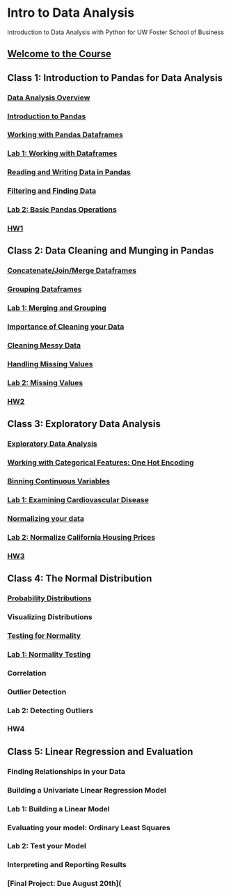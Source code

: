 # Intro to Data Analysis
Introduction to Data Analysis with Python for UW Foster School of Business

## [Welcome to the Course](https://github.com/summerela/python_data_analysis/blob/master/pandas_basics/notebooks/Welcome%20to%20Class.ipynb)

## Class 1: Introduction to Pandas for Data Analysis
### [Data Analysis Overview](https://github.com/summerela/python_data_analysis/blob/master/pandas_basics/notebooks/Data%20Analysis%20Overview.ipynb)
### [Introduction to Pandas](https://github.com/summerela/python_data_analysis/blob/master/pandas_basics/notebooks/Intro%20to%20Pandas.ipynb)
### [Working with Pandas Dataframes](https://github.com/summerela/python_data_analysis/blob/master/pandas_basics/notebooks/Pandas%20DataFrames.ipynb) 
### [Lab 1: Working with Dataframes](https://github.com/summerela/python_data_analysis/blob/master/pandas_basics/labs/Working%20With%20Pandas%20DataFrames.ipynb)
### [Reading and Writing Data in Pandas](https://github.com/summerela/python_data_analysis/blob/master/pandas_basics/notebooks/Reading%20and%20Writing%20Data%20with%20Pandas.ipynb)
### [Filtering and Finding Data](https://github.com/summerela/python_data_analysis/blob/master/pandas_basics/notebooks/Filtering%20and%20Finding%20Data.ipynb)
### [Lab 2:  Basic Pandas Operations](https://github.com/summerela/python_data_analysis/blob/master/pandas_basics/labs/Pandas%20Math.ipynb)
### [HW1](https://github.com/summerela/python_data_analysis/blob/master/Homework/HW1.ipynb)

## Class 2: Data Cleaning and Munging in Pandas
### [Concatenate/Join/Merge Dataframes](https://github.com/summerela/python_data_analysis/blob/master/data_munging/Notebooks/Concatenate_Join_Merge.ipynb)
### [Grouping Dataframes](https://github.com/summerela/python_data_analysis/blob/master/data_munging/Notebooks/Grouping%20Data%20Frames.ipynb)
### [Lab 1: Merging and Grouping](https://github.com/summerela/python_data_analysis/blob/master/data_munging/Labs/Merging%20and%20Grouping%20Lab.ipynb) 
### [Importance of Cleaning your Data](https://github.com/summerela/python_data_analysis/blob/master/data_munging/Notebooks/Importance%20of%20Cleaning%20Data.ipynb)
### [Cleaning Messy Data](https://github.com/summerela/python_data_analysis/blob/master/data_munging/Notebooks/Messy%20Data.ipynb)
### [Handling Missing Values](https://github.com/summerela/python_data_analysis/blob/master/data_munging/Notebooks/Dealing%20with%20Missing%20Values.ipynb)
### [Lab 2: Missing Values](https://github.com/summerela/python_data_analysis/blob/master/data_munging/Labs/Missing%20Values%20Lab.ipynb)
### [HW2](https://github.com/summerela/python_data_analysis/blob/master/Homework/HW2.ipynb)

## Class 3: Exploratory Data Analysis
### [Exploratory Data Analysis](https://github.com/summerela/python_data_analysis/blob/master/EDA/Notebooks/Exploratory%20Data%20Analysis.ipynb)
### [Working with Categorical Features: One Hot Encoding](https://github.com/summerela/python_data_analysis/blob/master/EDA/Notebooks/Handling%20Categorical%20Data.ipynb)
### [Binning Continuous Variables](https://github.com/summerela/python_data_analysis/blob/master/EDA/Notebooks/Binning.ipynb)
### [Lab 1: Examining Cardiovascular Disease](https://github.com/summerela/python_data_analysis/blob/master/EDA/Labs/EDA%20Lab%201.ipynb)
### [Normalizing your data](https://github.com/summerela/python_data_analysis/blob/master/EDA/Notebooks/normalization.ipynb)
### [Lab 2: Normalize California Housing Prices](https://github.com/summerela/python_data_analysis/blob/master/EDA/Labs/EDA_Lab2_Normalization.ipynb)
### [HW3](https://github.com/summerela/python_data_analysis/blob/master/Homework/HW3.ipynb)

## Class 4: The Normal Distribution
### [Probability Distributions](https://github.com/summerela/python_data_analysis/blob/master/normal_dist/notebooks/probability_dist.ipynb)
### Visualizing Distributions
### [Testing for Normality](https://github.com/summerela/python_data_analysis/blob/master/normal_dist/notebooks/testing_normality.ipynb)
### [Lab 1: Normality Testing](https://github.com/summerela/python_data_analysis/blob/master/normal_dist/labs/Lab1_NormalityTesting.ipynb)
### Correlation
### Outlier Detection
### Lab 2: Detecting Outliers
### HW4

## Class 5: Linear Regression and Evaluation
### Finding Relationships in your Data
### Building a Univariate Linear Regression Model 
### Lab 1: Building a Linear Model
### Evaluating your model: Ordinary Least Squares
### Lab 2: Test your Model
### Interpreting and Reporting Results
### [Final Project: Due August 20th](
